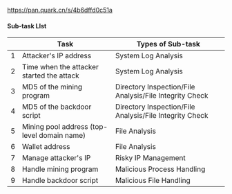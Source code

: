 https://pan.quark.cn/s/4b6dffd0c51a
#### Sub-task LIst
|     | Task                                        | Types of Sub-task                                       |
| --- | ------------------------------------------- | ------------------------------------------------------- |
| 1   | Attacker's IP address                       | System Log Analysis                                     |
| 2   | Time when the attacker started the attack   | System Log Analysis                                     |
| 3   | MD5 of the mining program                   | Directory Inspection/File Analysis/File Integrity Check |
| 4   | MD5 of the backdoor script                  | Directory Inspection/File Analysis/File Integrity Check |
| 5   | Mining pool address (top-level domain name) | File Analysis                                           |
| 6   | Wallet address                              | File Analysis                                           |
| 7   | Manage attacker's IP                        | Risky IP Management                                     |
| 8   | Handle mining program                       | Malicious Process Handling                              |
| 9   | Handle backdoor script                      | Malicious File Handling                                 |
